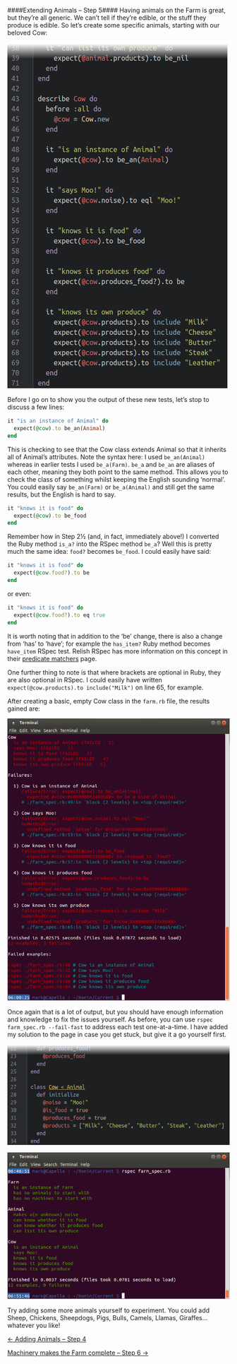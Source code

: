 ####Extending Animals – Step 5####
Having animals on the Farm is great, but they’re all generic. We can’t tell if they’re edible, or the stuff they produce is edible. So let’s create some specific animals, starting with our beloved Cow:

![Cows go “Moo!”](../screenies/cow-testing-rspec.png "Cows go “Moo!”")

Before I go on to show you the output of these new tests, let’s stop to discuss a few lines:

```ruby
it "is an instance of Animal" do
  expect(@cow).to be_an(Animal)
end
```

This is checking to see that the Cow class extends Animal so that it inherits all of Animal’s attributes. Note the syntax here: I used `be_an(Animal)` whereas in earlier tests I used `be_a(Farm)`. `be_a` and `be_an` are aliases of each other, meaning they both point to the same method. This allows you to check the class of something whilst keeping the English sounding ‘normal’. You could easily say `be_an(Farm)` or `be_a(Animal)` and still get the same results, but the English is hard to say.

```ruby
it "knows it is food" do
  expect(@cow).to be_food
end
```

Remember how in Step 2½ (and, in fact, immediately above!) I converted the Ruby method `is_a?` into the RSpec method `be_a`? Well this is pretty much the same idea: `food?` becomes `be_food`. I could easily have said:

```ruby
it "knows it is food" do
  expect(@cow.food?).to be
end
```

or even:

```ruby
it "knows it is food" do
  expect(@cow.food?).to eq true
end
```

It is worth noting that in addition to the ‘be’ change, there is also a change from ‘has’ to ‘have’; for example the `has_item?` Ruby method becomes `have_item` RSpec test. Relish RSpec has more information on this concept in their [predicate matchers](https://www.relishapp.com/rspec/rspec-expectations/v/3-2/docs/built-in-matchers/predicate-matchers) page.

One further thing to note is that where brackets are optional in Ruby, they are also optional in RSpec. I could easily have written `expect(@cow.products).to include("Milk")` on line 65, for example.

After creating a basic, empty Cow class in the `farm.rb` file, the results gained are:

![Are you sure Cows go “Moo!”?](../screenies/cow-testing-failed.png "Are you sure Cows go “Moo!”?")

Once again that is a lot of output, but you should have enough information and knowledge to fix the issues yourself. As before, you can use `rspec farm_spec.rb --fail-fast` to address each test one-at-a-time. I have added my solution to the page in case you get stuck, but give it a go yourself first.

![I’m sure Cows go “Moo!”](../screenies/cow-testing-ruby.png "I’m sure Cows go “Moo!”")

![Yup, Cows definitely go “Moo!”](../screenies/cow-testing-passed.png "Yup, Cows definitely go “Moo!”")

Try adding some more animals yourself to experiment. You could add Sheep, Chickens, Sheepdogs, Pigs, Bulls, Camels, Llamas, Giraffes…whatever you like!

[← Adding Animals – Step 4](./writing_tests_step4.md)

[Machinery makes the Farm complete – Step 6 →](./writing_tests_step6.md)
